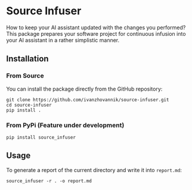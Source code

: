 # Source Infuser

How to keep your AI assistant updated with the changes you performed? This package prepares your software project for continuous infusion into your AI assistant in a rather simplistic manner.

## Installation

### From Source

You can install the package directly from the GitHub repository:

```shell
git clone https://github.com/ivanzhovannik/source-infuser.git
cd source-infuser
pip install .
```

### From PyPi (Feature under development)

```shell
pip install source_infuser
```

## Usage
To generate a report of the current directory and write it into `report.md`:

```shell
source_infuser -r . -o report.md
```

